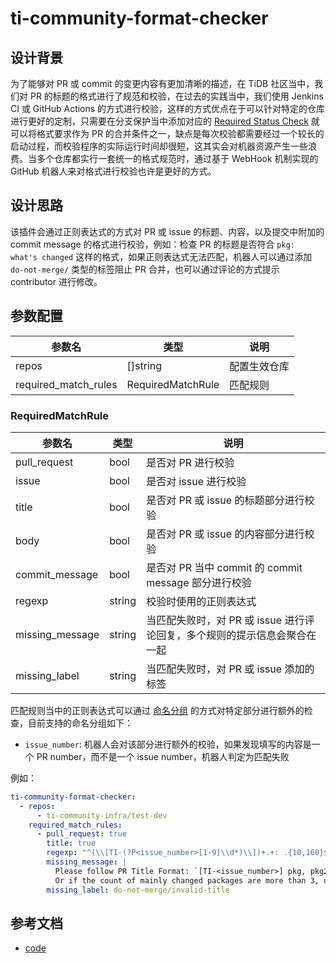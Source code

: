 # ti-community-format-checker

## 设计背景

为了能够对 PR 或 commit 的变更内容有更加清晰的描述，在 TiDB 社区当中，我们对 PR 的标题的格式进行了规范和校验，在过去的实践当中，我们使用 Jenkins CI 或 GitHub Actions 的方式进行校验，这样的方式优点在于可以针对特定的仓库进行更好的定制，只需要在分支保护当中添加对应的 [Required Status Check](https://docs.github.com/en/repositories/configuring-branches-and-merges-in-your-repository/defining-the-mergeability-of-pull-requests/about-protected-branches#require-status-checks-before-merging) 就可以将格式要求作为 PR 的合并条件之一，缺点是每次校验都需要经过一个较长的启动过程，而校验程序的实际运行时间却很短，这其实会对机器资源产生一些浪费。当多个仓库都实行一套统一的格式规范时，通过基于 WebHook 机制实现的 GitHub 机器人来对格式进行校验也许是更好的方式。

## 设计思路

该插件会通过正则表达式的方式对 PR 或 issue 的标题、内容，以及提交中附加的 commit message 的格式进行校验，例如：检查 PR 的标题是否符合 `pkg: what's changed` 这样的格式，如果正则表达式无法匹配，机器人可以通过添加 `do-not-merge/` 类型的标签阻止 PR 合并，也可以通过评论的方式提示 contributor 进行修改。

## 参数配置 

| 参数名               | 类型              | 说明         |
|----------------------|-------------------|--------------|
| repos                | []string          | 配置生效仓库 |
| required_match_rules | RequiredMatchRule | 匹配规则     |

### RequiredMatchRule

| 参数名          | 类型   | 说明                                                                      |
|-----------------|--------|---------------------------------------------------------------------------|
| pull_request    | bool   | 是否对 PR 进行校验                                                        |
| issue           | bool   | 是否对 issue 进行校验                                                     |
| title           | bool   | 是否对 PR 或 issue 的标题部分进行校验                                     |
| body            | bool   | 是否对  PR 或 issue 的内容部分进行校验                                    |
| commit_message  | bool   | 是否对 PR 当中 commit 的 commit message 部分进行校验                      |
| regexp          | string | 校验时使用的正则表达式                                                    |
| missing_message | string | 当匹配失败时，对 PR 或 issue 进行评论回复，多个规则的提示信息会聚合在一起 |
| missing_label   | string | 当匹配失败时，对 PR 或 issue 添加的标签                                   |


匹配规则当中的正则表达式可以通过 [命名分组](https://pkg.go.dev/regexp#Regexp.SubexpNames) 的方式对特定部分进行额外的检查，目前支持的命名分组如下：

- `issue_number`: 机器人会对该部分进行额外的校验，如果发现填写的内容是一个 PR number，而不是一个 issue number，机器人判定为匹配失败

例如：

```yml
ti-community-format-checker:
  - repos:
      - ti-community-infra/test-dev
    required_match_rules:
      - pull_request: true
        title: true
        regexp: "^(\\[TI-(?P<issue_number>[1-9]\\d*)\\])+.+: .{10,160}$"
        missing_message: |
          Please follow PR Title Format: `[TI-<issue_number>] pkg, pkg2, pkg3: what is changed`
          Or if the count of mainly changed packages are more than 3, use `[TI-<issue_number>] *: what is changed`
        missing_label: do-not-merge/invalid-title
```

## 参考文档

- [code](https://github.com/ti-community-infra/tichi/tree/master/internal/pkg/externalplugins/fotmatchecker)
